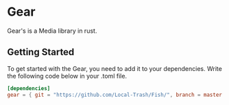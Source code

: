 # Gear
Gear's is a Media library in rust. 

## Getting Started
To get started with the Gear, you need to add it to your dependencies. Write the following code below in your .toml file.
```toml
[dependencies]
gear = { git = "https://github.com/Local-Trash/Fish/", branch = master }
```
